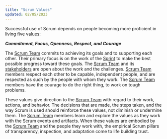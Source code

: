 ```yaml
---
title: "Scrum Values"
updated: 02/05/2023
---
```


Successful use of Scrum depends on people becoming more proficient in living five values:

***Commitment, Focus, Openness, Respect, and Courage***

The [Scrum Team](/guides/scrum/team/) commits to achieving its goals and to supporting each other. Their primary focus is on the work of the [Sprint](/guides/scrum/events/sprint) to make the best possible progress toward these goals. The [Scrum Team](/guides/scrum/team/) and its [stakeholders](/guides/scrum/stakeholders) are open about the work and the challenges. [Scrum Team](/guides/scrum/team/) members respect each other to be capable, independent people, and are respected as such by the people with whom they work. The [Scrum Team](/guides/scrum/team/) members have the courage to do the right thing, to work on tough problems.

These values give direction to the [Scrum Team](/guides/scrum/team/) with regard to their work, actions, and behavior. The decisions that are made, the steps taken, and the way Scrum is used should reinforce these values, not diminish or undermine them. The [Scrum Team](/guides/scrum/team/) members learn and explore the values as they work with the Scrum events and artifacts. When these values are embodied by the [Scrum Team](/guides/scrum/team/) and the people they work with, the empirical Scrum pillars of transparency, inspection, and adaptation come to life building trust.
